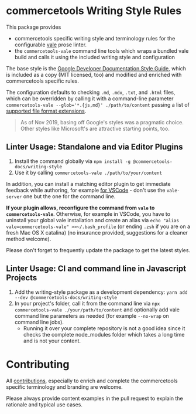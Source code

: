 # commercetools Writing Style Rules

This package provides

- commercetools specific writing style and terminology rules for the configurable [vale](https://errata-ai.github.io/vale/) prose linter.
- the `commercetools-vale` command line tools which wraps a bundled vale build and calls it using the included writing style and configuration

The base style is the [Google Developer Documentation Style Guide](https://github.com/errata-ai/Google), which is included as a copy (MIT licensed, too) and modified and enriched with commercetools specific rules.

The configuration defaults to checking `.md`, `.mdx`, `.txt`, and `.html` files, which can be overridden by calling it with a command-line parameter `commercetools-vale --glob='*.{js,md}' ./path/to/content` passing a list of [supported file format extensions](https://errata-ai.github.io/vale/formats/#formats).

> As of Nov 2019, basing off Google's styles was a pragmatic choice. Other styles like Microsoft's are attractive starting points, too.

## Linter Usage: Standalone and via Editor Plugins

1.  Install the command globally via `npm install -g @commercetools-docs/writing-style`
1.  Use it by calling `commercetools-vale ./path/to/your/content`

In addition, you can install a matching editor plugin to get immediate feedback while authoring, for example [for VSCode](https://marketplace.visualstudio.com/items?itemName=testthedocs.vale) - don't use the `vale-server` one but the one for the command line.

**If your plugin allows, reconfigure the command from `vale` to `commercetools-vale`**. Otherwise, for example in VSCode, you have to uninstall your global vale installation and create an alias via `echo "alias vale=commercetools-vale" >>~/.bash_profile` (or ending `.zsh` if you are on a fresh Mac OS X catalina) (no insurance provided, suggestions for a cleaner method welcome).

Please don't forget to frequently update the package to get the latest styles.

## Linter Usage: CI and command line in Javascript Projects

1. Add the writing-style package as a development dependency: `yarn add --dev @commercetools-docs/writing-style`
1. In your project's folder, call it from the command
   line via `npx commercetools-vale ./your/path/to/content` and optionally add vale command line parameters as needed (for example `--no-wrap` on command line jobs).
   - Running it over your complete repository is not a good idea since it checks the complete node_modules folder which takes a long time and is not your content.

# Contributing

All [contributions](../../CONTRIBUTING.md), especially to enrich and complete the commercetools specific terminology and branding are welcome.

Please always provide content examples in the pull request to explain the rationale and typical use cases.
